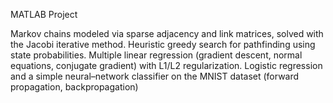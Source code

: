 MATLAB Project


Markov chains modeled via sparse adjacency and link matrices, solved with the Jacobi iterative method. Heuristic greedy search for pathfinding using state probabilities. Multiple linear regression (gradient descent, normal equations, conjugate gradient) with
L1/L2 regularization. Logistic regression and
a simple neural–network classifier on the
MNIST dataset (forward propagation, backpropagation)
